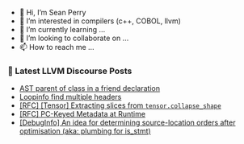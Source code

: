 - 👋 Hi, I’m Sean Perry
- 👀 I’m interested in compilers (c++, COBOL, llvm)
- 🌱 I’m currently learning ...
- 💞️ I’m looking to collaborate on ...
- 📫 How to reach me ...

<!---
s66perry/s66perry is a ✨ special ✨ repository because its `README.md` (this file) appears on your GitHub profile.
You can click the Preview link to take a look at your changes.
--->
### 📕 Latest LLVM Discourse Posts

<!-- DISCOURSE-LLVM:START -->
- [AST parent of class in a friend declaration](https://discourse.llvm.org/t/ast-parent-of-class-in-a-friend-declaration/64275#post_6)
- [Loopinfo find multiple headers](https://discourse.llvm.org/t/loopinfo-find-multiple-headers/64057#post_7)
- [[RFC] [Tensor] Extracting slices from `tensor.collapse_shape`](https://discourse.llvm.org/t/rfc-tensor-extracting-slices-from-tensor-collapse-shape/64034#post_9)
- [[RFC] PC-Keyed Metadata at Runtime](https://discourse.llvm.org/t/rfc-pc-keyed-metadata-at-runtime/64191#post_6)
- [[DebugInfo] An idea for determining source-location orders after optimisation &lpar;aka: plumbing for is_stmt&rpar;](https://discourse.llvm.org/t/debuginfo-an-idea-for-determining-source-location-orders-after-optimisation-aka-plumbing-for-is-stmt/63842#post_5)
<!-- DISCOURSE-LLVM:END -->
